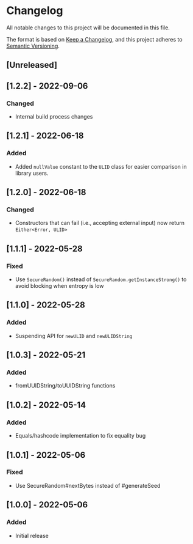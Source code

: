 # Changelog
All notable changes to this project will be documented in this file.

The format is based on [Keep a Changelog](https://keepachangelog.com/en/1.0.0/),
and this project adheres to [Semantic Versioning](https://semver.org/spec/v2.0.0.html).

## [Unreleased]

## [1.2.2] - 2022-09-06

### Changed

- Internal build process changes

## [1.2.1] - 2022-06-18

### Added

- Added `nullValue` constant to the `ULID` class for easier comparison in library users.

##  [1.2.0] - 2022-06-18

### Changed

- Constructors that can fail (i.e., accepting external input) now return `Either<Error, ULID>`

## [1.1.1] - 2022-05-28

### Fixed

- Use `SecureRandom()` instead of `SecureRandom.getInstanceStrong()` to avoid blocking when entropy is low

## [1.1.0] - 2022-05-28

### Added

- Suspending API for `newULID` and `newULIDString`

## [1.0.3] - 2022-05-21

### Added

- fromUUIDString/toUUIDString functions

## [1.0.2] - 2022-05-14

### Added

- Equals/hashcode implementation to fix equality bug

## [1.0.1] - 2022-05-06

### Fixed

- Use SecureRandom#nextBytes instead of #generateSeed

## [1.0.0] - 2022-05-06

### Added

- Initial release
